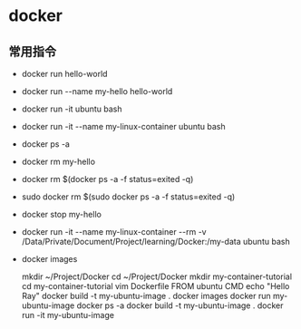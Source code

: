docker
======

常用指令
-------
* docker run hello-world
* docker run --name my-hello hello-world

* docker run -it ubuntu bash
* docker run -it --name my-linux-container ubuntu bash

* docker ps -a

* docker rm my-hello
* docker rm $(docker ps -a -f status=exited -q)
* sudo docker rm $(sudo docker ps -a -f status=exited -q)

* docker stop my-hello

* docker run -it --name my-linux-container --rm -v /Data/Private/Document/Project/learning/Docker:/my-data ubuntu bash

* docker images

	mkdir ~/Project/Docker
	cd ~/Project/Docker
	mkdir my-container-tutorial 
	cd my-container-tutorial
	vim Dockerfile
	FROM ubuntu
	CMD echo "Hello Ray"
	docker build -t my-ubuntu-image .
	docker images
	docker run my-ubuntu-image
	docker ps -a
	docker build -t my-ubuntu-image .
	docker run -it my-ubuntu-image

